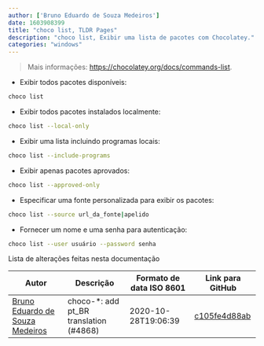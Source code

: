 ```yaml
---
author: ['Bruno Eduardo de Souza Medeiros']
date: 1603908399
title: "choco list, TLDR Pages"
description: "choco list, Exibir uma lista de pacotes com Chocolatey."
categories: "windows"
---
```

> Mais informações: <https://chocolatey.org/docs/commands-list>.

- Exibir todos pacotes disponíveis:

```bash
choco list
```

- Exibir todos pacotes instalados localmente:

```bash
choco list --local-only
```

- Exibir uma lista incluindo programas locais:

```bash
choco list --include-programs
```

- Exibir apenas pacotes aprovados:

```bash
choco list --approved-only
```

- Especificar uma fonte personalizada para exibir os pacotes:

```bash
choco list --source url_da_fonte|apelido
```

- Fornecer um nome e uma senha para autenticação:

```bash
choco list --user usuário --password senha
```
Lista de alterações feitas nesta documentação


Autor | Descrição | Formato de data ISO 8601 | Link para GitHub
------|-----|-----|-----
[Bruno Eduardo de Souza Medeiros](mailto:50559336+brunoeduardodev@users.noreply.github.com) | choco-*: add pt_BR translation (#4868) | 2020-10-28T19:06:39 | [c105fe4d88ab](https://github.com/tldr-pages/tldr/commit/c105fe4d88ab88c28163213bd25cae1fcdfebdc6)

